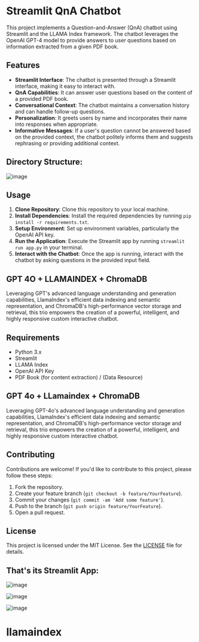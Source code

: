 # Streamlit QnA Chatbot

This project implements a Question-and-Answer (QnA) chatbot using Streamlit and the LLAMA Index framework. The chatbot leverages the OpenAI GPT-4 model to provide answers to user questions based on information extracted from a given PDF book.

## Features

- **Streamlit Interface**: The chatbot is presented through a Streamlit interface, making it easy to interact with.
- **QnA Capabilities**: It can answer user questions based on the content of a provided PDF book.
- **Conversational Context**: The chatbot maintains a conversation history and can handle follow-up questions.
- **Personalization**: It greets users by name and incorporates their name into responses when appropriate.
- **Informative Messages**: If a user's question cannot be answered based on the provided context, the chatbot politely informs them and suggests rephrasing or providing additional context.


## Directory Structure:


![image](https://github.com/tushark01/TIPSG_Chatter/assets/70583158/628df81d-4778-4eab-8330-34c2bc7ba2b7)



## Usage

1. **Clone Repository**: Clone this repository to your local machine.
2. **Install Dependencies**: Install the required dependencies by running `pip install -r requirements.txt`.
3. **Setup Environment**: Set up environment variables, particularly the OpenAI API key.
4. **Run the Application**: Execute the Streamlit app by running `streamlit run app.py` in your terminal.
5. **Interact with the Chatbot**: Once the app is running, interact with the chatbot by asking questions in the provided input field.

## GPT 4O + LLAMAINDEX + ChromaDB

Leveraging GPT's advanced language understanding and generation capabilities, LlamaIndex's efficient data indexing and semantic representation, and ChromaDB's high-performance vector storage and retrieval, this trio empowers the creation of a powerful, intelligent, and highly responsive custom interactive chatbot.

## Requirements

- Python 3.x
- Streamlit
- LLAMA Index
- OpenAI API Key
- PDF Book (for content extraction) / (Data Resource)

## GPT 4o + LLamaindex + ChromaDB

Leveraging GPT-4o's advanced language understanding and generation capabilities, LlamaIndex's efficient data indexing and semantic representation, and ChromaDB's high-performance vector storage and retrieval, this trio empowers the creation of a powerful, intelligent, and highly responsive custom interactive chatbot.


## Contributing

Contributions are welcome! If you'd like to contribute to this project, please follow these steps:

1. Fork the repository.
2. Create your feature branch (`git checkout -b feature/YourFeature`).
3. Commit your changes (`git commit -am 'Add some feature'`).
4. Push to the branch (`git push origin feature/YourFeature`).
5. Open a pull request.

## License

This project is licensed under the MIT License. See the [LICENSE](LICENSE) file for details.


## That's its Streamlit App:

![image](https://github.com/tushark01/TIPSG_Chatter/assets/70583158/5567677c-dd8d-4062-b507-804f97a00966)

![image](https://github.com/tushark01/TIPSG_Chatter/assets/70583158/fb7ffc6d-c1ea-4a36-a006-2c7e1b1bf2d3)

![image](https://github.com/tushark01/TIPSG_Chatter/assets/70583158/c2d88721-acbf-43a3-afc7-3621b4065ec6)





# llamaindex
